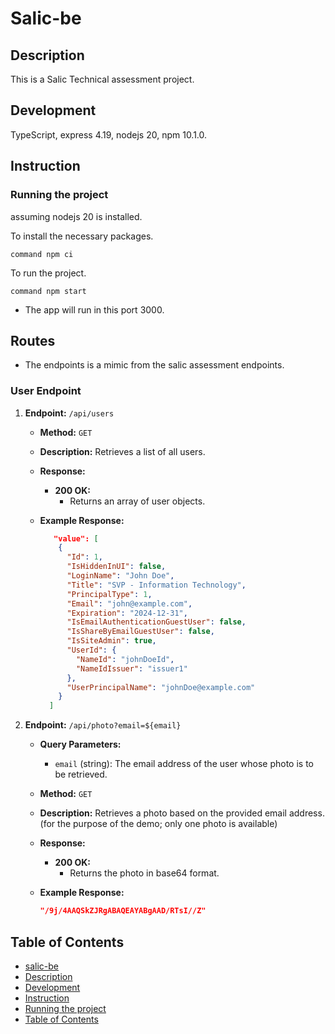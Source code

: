# Salic-be

## Description

This is a Salic Technical assessment project.

## Development

TypeScript, express 4.19, nodejs 20, npm 10.1.0.

## Instruction

### Running the project
assuming nodejs 20 is installed.

To install the necessary packages.

```shell
command npm ci
```

To run the project.

```shell
command npm start
```

-   The app will run in this port 3000.

## Routes

-   The endpoints is a mimic from the salic assessment endpoints.

### User Endpoint

1.  **Endpoint:** `/api/users`

    -   **Method:** `GET`

    -   **Description:** Retrieves a list of all users.

    -   **Response:**

        -   **200 OK:**
            -   Returns an array of user objects.

    -   **Example Response:**
        ```json
           "value": [
            {
              "Id": 1,
              "IsHiddenInUI": false,
              "LoginName": "John Doe",
              "Title": "SVP - Information Technology",
              "PrincipalType": 1,
              "Email": "john@example.com",
              "Expiration": "2024-12-31",
              "IsEmailAuthenticationGuestUser": false,
              "IsShareByEmailGuestUser": false,
              "IsSiteAdmin": true,
              "UserId": {
                "NameId": "johnDoeId",
                "NameIdIssuer": "issuer1"
              },
              "UserPrincipalName": "johnDoe@example.com"
            }
          ]
        ```

1.  **Endpoint:** `/api/photo?email=${email}`

    -   **Query Parameters:**
        -   `email` (string): The email address of the user whose photo is to be retrieved.
            
    -   **Method:** `GET`

    -   **Description:** Retrieves a photo based on the provided email address. (for the purpose of the demo; only one photo is available)

    -   **Response:**

        -   **200 OK:**
            -    Returns the photo in base64 format.

    -   **Example Response:**
        ```json
        "/9j/4AAQSkZJRgABAQEAYABgAAD/RTsI//Z"
        ```

## Table of Contents
-   [salic-be](#salic-be)
-   [Description](#description)
-   [Development](#development)
-   [Instruction](#instruction)
-   [Running the project](#running-the-project)
-   [Table of Contents](#table-of-contents)
